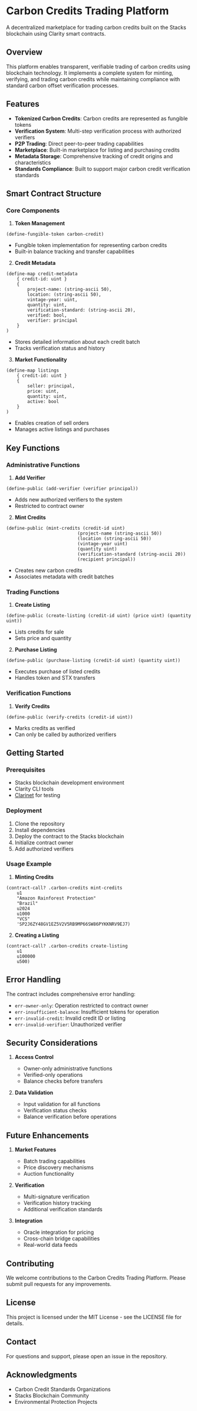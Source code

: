 # Carbon Credits Trading Platform

A decentralized marketplace for trading carbon credits built on the Stacks blockchain using Clarity smart contracts.

## Overview

This platform enables transparent, verifiable trading of carbon credits using blockchain technology. It implements a complete system for minting, verifying, and trading carbon credits while maintaining compliance with standard carbon offset verification processes.

## Features

- **Tokenized Carbon Credits**: Carbon credits are represented as fungible tokens
- **Verification System**: Multi-step verification process with authorized verifiers
- **P2P Trading**: Direct peer-to-peer trading capabilities
- **Marketplace**: Built-in marketplace for listing and purchasing credits
- **Metadata Storage**: Comprehensive tracking of credit origins and characteristics
- **Standards Compliance**: Built to support major carbon credit verification standards

## Smart Contract Structure

### Core Components

1. **Token Management**
```clarity
(define-fungible-token carbon-credit)
```
- Fungible token implementation for representing carbon credits
- Built-in balance tracking and transfer capabilities

2. **Credit Metadata**
```clarity
(define-map credit-metadata
    { credit-id: uint }
    {
        project-name: (string-ascii 50),
        location: (string-ascii 50),
        vintage-year: uint,
        quantity: uint,
        verification-standard: (string-ascii 20),
        verified: bool,
        verifier: principal
    }
)
```
- Stores detailed information about each credit batch
- Tracks verification status and history

3. **Market Functionality**
```clarity
(define-map listings
    { credit-id: uint }
    {
        seller: principal,
        price: uint,
        quantity: uint,
        active: bool
    }
)
```
- Enables creation of sell orders
- Manages active listings and purchases

## Key Functions

### Administrative Functions

1. **Add Verifier**
```clarity
(define-public (add-verifier (verifier principal))
```
- Adds new authorized verifiers to the system
- Restricted to contract owner

2. **Mint Credits**
```clarity
(define-public (mint-credits (credit-id uint) 
                           (project-name (string-ascii 50))
                           (location (string-ascii 50))
                           (vintage-year uint)
                           (quantity uint)
                           (verification-standard (string-ascii 20))
                           (recipient principal))
```
- Creates new carbon credits
- Associates metadata with credit batches

### Trading Functions

1. **Create Listing**
```clarity
(define-public (create-listing (credit-id uint) (price uint) (quantity uint))
```
- Lists credits for sale
- Sets price and quantity

2. **Purchase Listing**
```clarity
(define-public (purchase-listing (credit-id uint) (quantity uint))
```
- Executes purchase of listed credits
- Handles token and STX transfers

### Verification Functions

1. **Verify Credits**
```clarity
(define-public (verify-credits (credit-id uint))
```
- Marks credits as verified
- Can only be called by authorized verifiers

## Getting Started

### Prerequisites

- Stacks blockchain development environment
- Clarity CLI tools
- [Clarinet](https://github.com/hirosystems/clarinet) for testing

### Deployment

1. Clone the repository
2. Install dependencies
3. Deploy the contract to the Stacks blockchain
4. Initialize contract owner
5. Add authorized verifiers

### Usage Example

1. **Minting Credits**
```clarity
(contract-call? .carbon-credits mint-credits 
    u1 
    "Amazon Rainforest Protection"
    "Brazil"
    u2024
    u1000
    "VCS"
    'SP2J6ZY48GV1EZ5V2V5RB9MP66SW86PYKKNRV9EJ7)
```

2. **Creating a Listing**
```clarity
(contract-call? .carbon-credits create-listing 
    u1
    u100000
    u500)
```

## Error Handling

The contract includes comprehensive error handling:
- `err-owner-only`: Operation restricted to contract owner
- `err-insufficient-balance`: Insufficient tokens for operation
- `err-invalid-credit`: Invalid credit ID or listing
- `err-invalid-verifier`: Unauthorized verifier

## Security Considerations

1. **Access Control**
    - Owner-only administrative functions
    - Verified-only operations
    - Balance checks before transfers

2. **Data Validation**
    - Input validation for all functions
    - Verification status checks
    - Balance verification before operations

## Future Enhancements

1. **Market Features**
    - Batch trading capabilities
    - Price discovery mechanisms
    - Auction functionality

2. **Verification**
    - Multi-signature verification
    - Verification history tracking
    - Additional verification standards

3. **Integration**
    - Oracle integration for pricing
    - Cross-chain bridge capabilities
    - Real-world data feeds

## Contributing

We welcome contributions to the Carbon Credits Trading Platform. Please submit pull requests for any improvements.

## License

This project is licensed under the MIT License - see the LICENSE file for details.

## Contact

For questions and support, please open an issue in the repository.

## Acknowledgments

- Carbon Credit Standards Organizations
- Stacks Blockchain Community
- Environmental Protection Projects

